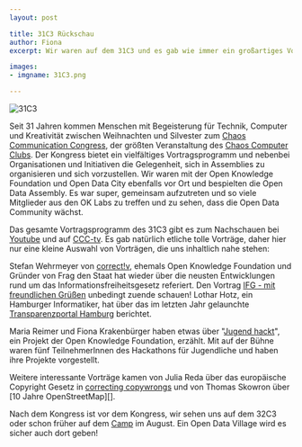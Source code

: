 ```yaml
---
layout: post

title: 31C3 Rückschau
author: Fiona
excerpt: Wir waren auf dem 31C3 und es gab wie immer ein großartiges Vortragsprogramm. Ein paar Empfehlungen.

images:
- imgname: 31C3.png

---
```

![31C3](/blog/31C3.png)

Seit 31 Jahren kommen Menschen mit Begeisterung für Technik, Computer und Kreativität zwischen Weihnachten und Silvester zum [Chaos Communication Congress][], der größten Veranstaltung des [Chaos Computer Clubs][].
Der Kongress bietet ein vielfältiges Vortragsprogramm und nebenbei Organisationen und Initiativen die Gelegenheit, sich in Assemblies zu organisieren und sich vorzustellen. Wir waren mit der Open Knowledge Foundation und Open Data City ebenfalls vor Ort und bespielten die Open Data Assembly. Es war super, gemeinsam aufzutreten und so viele Mitglieder aus den OK Labs zu treffen und zu sehen, dass die Open Data Community wächst.

Das gesamte Vortragsprogramm des 31C3 gibt es zum Nachschauen bei [Youtube][] und auf [CCC-tv][]. Es gab natürlich etliche tolle Vorträge, daher hier nur eine kleine Auswahl von Vorträgen, die uns inhaltlich nahe stehen:

Stefan Wehrmeyer von [correct!v][], ehemals Open Knowledge Foundation und Gründer von Frag den Staat hat wieder über die neusten Entwicklungen rund um das Informationsfreiheitsgesetz referiert. Den Vortrag [IFG - mit freundlichen Grüßen][] unbedingt zuende schauen! Lothar Hotz, ein Hamburger Informatiker, hat über das im letzten Jahr gelaunchte [Transparenzportal Hamburg][] berichtet.

Maria Reimer und Fiona Krakenbürger haben etwas über "[Jugend hackt][]", ein Projekt der Open Knowledge Foundation, erzählt. Mit auf der Bühne waren fünf TeilnehmerInnen des Hackathons für Jugendliche und haben ihre Projekte vorgestellt.

Weitere interessante Vorträge kamen von Julia Reda über das europäische Copyright Gesetz in [correcting copywrongs][] und von Thomas Skowron über [10 Jahre OpenStreetMap][].

Nach dem Kongress ist vor dem Kongress, wir sehen uns auf dem 32C3 oder schon früher auf dem [Camp][] im August. Ein Open Data Village wird es sicher auch dort geben!

[Chaos Communication Congress]: http://events.ccc.de/congress/2014/wiki/Main_Page
[Chaos Computer Clubs]: http://ccc.de
[Camp]: https://twitter.com/c3infodesk/status/532434894077825024
[Youtube]: https://www.youtube.com/user/mediacccde
[CCC-tv]: http://media.ccc.de/
[correct!v]: https://www.correctiv.org
[IFG - Mit freundlichen Grüßen]: http://media.ccc.de/browse/congress/2014/31c3_-_6366_-_de_-_saal_1_-_201412292030_-_ifg_mit_freundlichen_grussen_-_stefan_wehrmeyer.html#video
[Transparenzportal Hamburg]: http://media.ccc.de/browse/congress/2014/31c3_-_6582_-_de_-_saal_2_-_201412281600_-_das_transparenzportal_hamburg_-_lothar_hotz.html#video&t=58
[Jugend hackt]: http://media.ccc.de/browse/congress/2014/31c3_-_6559_-_de_-_saal_6_-_201412271830_-_jugend_hackt_-_fiona_krakenburger_-_maria_reimer_-_philipp_kalweit_-_max_nagy_-_lukas_-_nico.html#video
[correcting copywrongs]: http://media.ccc.de/browse/congress/2014/31c3_-_6350_-_en_-_saal_2_-_201412291400_-_correcting_copywrongs_-_julia_reda.html#video
